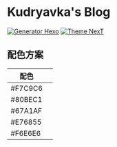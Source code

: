 # Kudryavka's Blog

[![Generator Hexo](https://img.shields.io/badge/Generator-Hexo-blue?style=flat-square&logo=hexo)](https://github.com/hexojs/hexo)
[![Theme NexT](https://img.shields.io/badge/Theme-NexT-black?&style=flat-square&logo=github)](https://github.com/next-theme/hexo-theme-next)

## 配色方案

|  配色  |  |
|  ---  | --- |
| #F7C9C6  ||
| #80BEC1  |  |
| #67A1AF  |   |
| #E76855 |  |
| #F6E6E6  |  |

